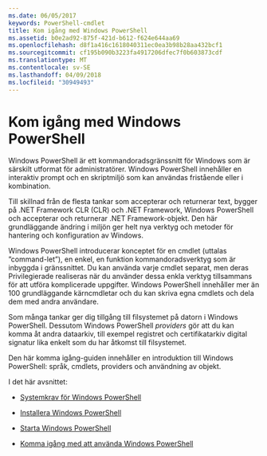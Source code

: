 ```yaml
---
ms.date: 06/05/2017
keywords: PowerShell-cmdlet
title: Kom igång med Windows PowerShell
ms.assetid: b0e2ad92-875f-421d-b612-f624e644aa69
ms.openlocfilehash: d8f1a416c1618040311ec0ea3b98b28aa432bcf1
ms.sourcegitcommit: cf195b090b3223fa4917206dfec7f0b603873cdf
ms.translationtype: MT
ms.contentlocale: sv-SE
ms.lasthandoff: 04/09/2018
ms.locfileid: "30949493"
---
```

# <a name="getting-started-with-windows-powershell"></a>Kom igång med Windows PowerShell
Windows PowerShell är ett kommandoradsgränssnitt för Windows som är särskilt utformat för administratörer. Windows PowerShell innehåller en interaktiv prompt och en skriptmiljö som kan användas fristående eller i kombination.

Till skillnad från de flesta tankar som accepterar och returnerar text, bygger på .NET Framework CLR (CLR) och .NET Framework, Windows PowerShell och accepterar och returnerar .NET Framework-objekt. Den här grundläggande ändring i miljön ger helt nya verktyg och metoder för hantering och konfiguration av Windows.

Windows PowerShell introducerar konceptet för en cmdlet (uttalas ”command-let”), en enkel, en funktion kommandoradsverktyg som är inbyggda i gränssnittet. Du kan använda varje cmdlet separat, men deras Privilegierade realiseras när du använder dessa enkla verktyg tillsammans för att utföra komplicerade uppgifter. Windows PowerShell innehåller mer än 100 grundläggande kärncmdletar och du kan skriva egna cmdlets och dela dem med andra användare.

Som många tankar ger dig tillgång till filsystemet på datorn i Windows PowerShell. Dessutom Windows PowerShell *providers* gör att du kan komma åt andra dataarkiv, till exempel registret och certifikatarkiv digital signatur lika enkelt som du har åtkomst till filsystemet.

Den här komma igång-guiden innehåller en introduktion till Windows PowerShell: språk, cmdlets, providers och användning av objekt.

I det här avsnittet:

- [Systemkrav för Windows PowerShell](../setup/Windows-PowerShell-System-Requirements.md)

- [Installera Windows PowerShell](../setup/Installing-Windows-PowerShell.md)

- [Starta Windows PowerShell](../setup/Starting-Windows-PowerShell.md)

- [Komma igång med att använda Windows PowerShell](Getting-Ready-to-Use-Windows-PowerShell.md)
